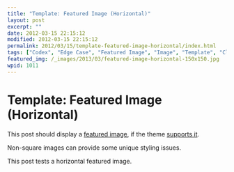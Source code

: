 ```yaml
---
title: "Template: Featured Image (Horizontal)"
layout: post
excerpt: ""
date: 2012-03-15 22:15:12
modified: 2012-03-15 22:15:12
permalink: 2012/03/15/template-featured-image-horizontal/index.html
tags: ["Codex", "Edge Case", "Featured Image", "Image", "Template", "Classic", "Template", "Uncategorized"]
featured_img: /_images/2013/03/featured-image-horizontal-150x150.jpg
wpid: 1011
---
```


# Template: Featured Image (Horizontal)

This post should display a [featured image](https://en.support.wordpress.com/featured-images/#setting-a-featured-image "Featured Images"), if the theme [supports it](https://codex.wordpress.org/Post_Thumbnails "Post Thumbnails").

Non-square images can provide some unique styling issues.

This post tests a horizontal featured image.